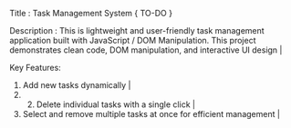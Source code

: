 Title : 
   Task Management System { TO-DO }

Description : 
   This is lightweight and user-friendly task management application built with JavaScript / DOM Manipulation.
   This project demonstrates clean code, DOM manipulation, and interactive UI design |

Key Features:
   1. Add new tasks dynamically |
   2. 2. Delete individual tasks with a single click |
   3. Select and remove multiple tasks at once for efficient management |
